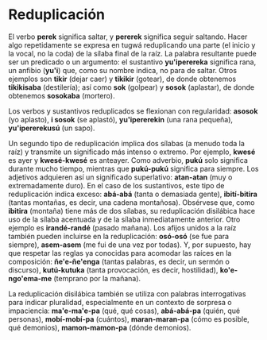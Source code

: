 # Reduplicación

El verbo **perek** significa saltar, y **pererek** significa seguir saltando. Hacer algo repetidamente se expresa en tugwá reduplicando una parte (el inicio y la vocal, no la coda) de la sílaba final de la raíz. La palabra resultante puede ser un predicado o un argumento: el sustantivo **yu'iperereka** significa rana, un anfibio (**yu'i**) que, como su nombre indica, no para de saltar. Otros ejemplos son **tikir** (dejar caer) y **tikikir** (gotear), de donde obtenemos **tikikisaba** (destilería); así como **sok** (golpear) y **sosok** (aplastar), de donde obtenemos **sosokaba** (mortero).

Los verbos y sustantivos reduplicados se flexionan con regularidad: **asosok** (yo aplasto), **i sosok** (se aplastó), **yu'ipererekin** (una rana pequeña), **yu'ipererekusú** (un sapo).

Un segundo tipo de reduplicación implica dos sílabas (a menudo toda la raíz) y transmite un significado más intenso o extremo. Por ejemplo, **kwesé** es ayer y **kwesé-kwesé** es anteayer. Como adverbio, **pukú** solo significa durante mucho tiempo, mientras que **pukú-pukú** significa para siempre. Los adjetivos adquieren así un significado superlativo: **atan-atan** (muy o extremadamente duro). En el caso de los sustantivos, este tipo de reduplicación indica exceso: **abá-abá** (tanta o demasiada gente), **ibití-bitira** (tantas montañas, es decir, una cadena montañosa). Obsérvese que, como **ibitira** (montaña) tiene más de dos sílabas, su reduplicación disilábica hace uso de la sílaba acentuada y de la sílaba inmediatamente anterior. Otro ejemplo es **irandé-randé** (pasado mañana). Los afijos unidos a la raíz también pueden incluirse en la reduplicación: **osó-osó** (se fue para siempre), **asem-asem** (me fui de una vez por todas). Y, por supuesto, hay que respetar las reglas ya conocidas para acomodar las raíces en la composición: **ñe'e-ñe'enga** (tantas palabras, es decir, un sermón o discurso), **kutú-kutuka** (tanta provocación, es decir, hostilidad), **ko'e-ngo'ema-me** (temprano por la mañana).

La reduplicación disilábica también se utiliza con palabras interrogativas para indicar pluralidad, especialmente en un contexto de sorpresa o impaciencia: **ma'e-ma'e-pa** (qué, qué cosas), **abá-abá-pa** (quién, qué personas), **mobí-mobí-pa** (cuántos), **maran-maran-pa** (cómo es posible, qué demonios), **mamon-mamon-pa** (dónde demonios).
